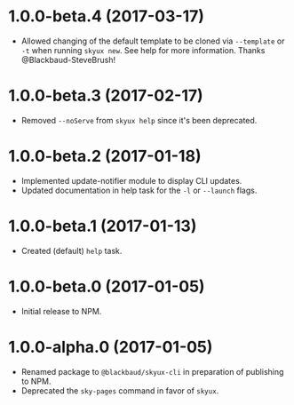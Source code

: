 # 1.0.0-beta.4 (2017-03-17)

- Allowed changing of the default template to be cloned via `--template` or `-t` when running `skyux new`.  See help for more information.  Thanks @Blackbaud-SteveBrush!

# 1.0.0-beta.3 (2017-02-17)

- Removed `--noServe` from `skyux help` since it's been deprecated.

# 1.0.0-beta.2 (2017-01-18)

- Implemented update-notifier module to display CLI updates.
- Updated documentation in help task for the `-l` or `--launch` flags.

# 1.0.0-beta.1 (2017-01-13)

- Created (default) `help` task.

# 1.0.0-beta.0 (2017-01-05)

- Initial release to NPM.

# 1.0.0-alpha.0 (2017-01-05)

- Renamed package to `@blackbaud/skyux-cli` in preparation of publishing to NPM.
- Deprecated the `sky-pages` command in favor of `skyux`.